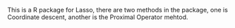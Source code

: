 This is a R package for Lasso, there are two methods in the package, one is Coordinate descent, another is the Proximal Operator mehtod.
